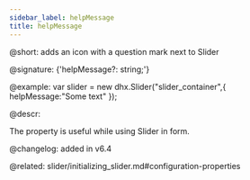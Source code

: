 ```yaml
---
sidebar_label: helpMessage
title: helpMessage
---          
```


@short: adds an icon with a question mark next to Slider

@signature: {'helpMessage?: string;'}

@example: 
var slider = new dhx.Slider("slider_container",{
	helpMessage:"Some text"
});




@descr:
 
The property is useful while using Slider in form.
 

@changelog: added in v6.4 

@related: slider/initializing_slider.md#configuration-properties